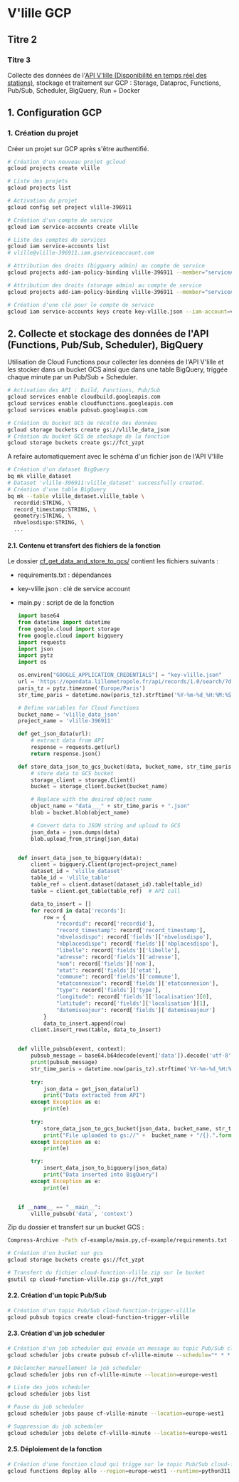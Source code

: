 # V'lille GCP

## Titre 2

### Titre 3

Collecte des données de l'<a href="https://opendata.lillemetropole.fr/explore/dataset/vlille-realtime/information/?flg=fr-fr&disjunctive.libelle&disjunctive.nom">API V'lille (Disponibilité en temps réel des stations)</a>, stockage et traitement sur GCP : Storage, Dataproc, Functions, Pub/Sub, Scheduler, BigQuery, Run + Docker

## 1. Configuration GCP

### 1. Création du projet

Créer un projet sur GCP après s'être authentifié.

```sh 
# Création d'un nouveau projet gcloud
gcloud projects create vlille

# Liste des projets
gcloud projects list

# Activation du projet
gcloud config set project vlille-396911

# Création d'un compte de service
gcloud iam service-accounts create vlille

# Liste des comptes de services
gcloud iam service-accounts list
# vlille@vlille-396911.iam.gserviceaccount.com

# Attribution des droits (bigquery admin) au compte de service
gcloud projects add-iam-policy-binding vlille-396911 --member="serviceAccount:vlille@vlille-396911.iam.gserviceaccount.com" --role="roles/bigquery.admin"

# Attribution des droits (storage admin) au compte de service
gcloud projects add-iam-policy-binding vlille-396911 --member="serviceAccount:vlille@vlille-396911.iam.gserviceaccount.com" --role="roles/storage.admin"

# Création d'une clé pour le compte de service
gcloud iam service-accounts keys create key-vlille.json --iam-account=vlille@vlille-396911.iam.gserviceaccount.com
```

## 2. Collecte et stockage des données de l'API (Functions, Pub/Sub, Scheduler), BigQuery

Utilisation de Cloud Functions pour collecter les données de l'API V'lille et les stocker dans un bucket GCS ainsi que dans une table BigQuery, triggée chaque minute par un Pub/Sub + Scheduler.

```sh
# Activation des API : Build, Functions, Pub/Sub
gcloud services enable cloudbuild.googleapis.com
gcloud services enable cloudfunctions.googleapis.com
gcloud services enable pubsub.googleapis.com

# Création du bucket GCS de récolte des données
gcloud storage buckets create gs://vlille_data_json
# Création du bucket GCS de stockage de la fonction
gcloud storage buckets create gs://fct_yzpt 
```

A refaire automatiquement avec le schéma d'un fichier json de l'API V'lille

``` sh
# Création d'un dataset BigQuery
bq mk vlille_dataset
# Dataset 'vlille-396911:vlille_dataset' successfully created.
# Création d'une table BigQuery
bq mk --table vlille_dataset.vlille_table \
  recordid:STRING, \
  record_timestamp:STRING, \
  geometry:STRING, \
  nbvelosdispo:STRING, \
  ...
```

#### 2.1. Contenu et transfert des fichiers de la fonction

 Le dossier <a href="cf_get_data_and_store_to_gcs">cf_get_data_and_store_to_gcs/</a> contient les fichiers suivants :

* requirements.txt : dépendances
* key-vlille.json : clé de service account
* main.py : script de de la fonction

  ```python
  import base64
  from datetime import datetime
  from google.cloud import storage
  from google.cloud import bigquery
  import requests
  import json
  import pytz
  import os

  os.environ["GOOGLE_APPLICATION_CREDENTIALS"] = "key-vlille.json"
  url = 'https://opendata.lillemetropole.fr/api/records/1.0/search/?dataset=vlille-realtime&q=&rows=300&timezone=Europe%2FParis'
  paris_tz = pytz.timezone('Europe/Paris')
  str_time_paris = datetime.now(paris_tz).strftime('%Y-%m-%d_%H:%M:%S')

  # Define variables for Cloud Functions
  bucket_name = 'vlille_data_json'
  project_name = 'vlille-396911'

  def get_json_data(url):
      # extract data from API
      response = requests.get(url)
      return response.json()

  def store_data_json_to_gcs_bucket(data, bucket_name, str_time_paris):
      # store data to GCS bucket
      storage_client = storage.Client()
      bucket = storage_client.bucket(bucket_name)

      # Replace with the desired object name
      object_name = "data___" + str_time_paris + ".json"
      blob = bucket.blob(object_name)

      # Convert data to JSON string and upload to GCS
      json_data = json.dumps(data)
      blob.upload_from_string(json_data)


  def insert_data_json_to_bigquery(data):
      client = bigquery.Client(project=project_name)
      dataset_id = 'vlille_dataset'
      table_id = 'vlille_table'
      table_ref = client.dataset(dataset_id).table(table_id)
      table = client.get_table(table_ref)  # API call

      data_to_insert = []
      for record in data['records']:
          row = {
              "recordid": record['recordid'],
              "record_timestamp": record['record_timestamp'],
              "nbvelosdispo": record['fields']['nbvelosdispo'],
              "nbplacesdispo": record['fields']['nbplacesdispo'],
              "libelle": record['fields']['libelle'],
              "adresse": record['fields']['adresse'],
              "nom": record['fields']['nom'],
              "etat": record['fields']['etat'],
              "commune": record['fields']['commune'],
              "etatconnexion": record['fields']['etatconnexion'],
              "type": record['fields']['type'],
              "longitude": record['fields']['localisation'][0],
              "latitude": record['fields']['localisation'][1],
              "datemiseajour": record['fields']['datemiseajour']
          }
          data_to_insert.append(row)
      client.insert_rows(table, data_to_insert)


  def vlille_pubsub(event, context):
      pubsub_message = base64.b64decode(event['data']).decode('utf-8')
      print(pubsub_message)
      str_time_paris = datetime.now(paris_tz).strftime('%Y-%m-%d_%H:%M:%S')
      
      try:
          json_data = get_json_data(url)
          print("Data extracted from API")
      except Exception as e:
          print(e)
      
      try:
          store_data_json_to_gcs_bucket(json_data, bucket_name, str_time_paris)
          print("File uploaded to gs://" +  bucket_name + "/{}.".format("data___" + str_time_paris + ".json"))
      except Exception as e:
          print(e)

      try:
          insert_data_json_to_bigquery(json_data)
          print("Data inserted into BigQuery")
      except Exception as e:
          print(e)


  if __name__ == "__main__":
      vlille_pubsub('data', 'context')

  ```

Zip du dossier et transfert sur un bucket GCS :

```sh
Compress-Archive -Path cf-example/main.py,cf-example/requirements.txt -DestinationPath cloud-function-vlille.zip

# Création d'un bucket sur gcs
gcloud storage buckets create gs://fct_yzpt

# Transfert du fichier cloud-function-vlille.zip sur le bucket
gsutil cp cloud-function-vlille.zip gs://fct_yzpt
```

#### 2.2. Création d'un topic Pub/Sub

```sh
# Création d'un topic Pub/Sub cloud-function-trigger-vlille
gcloud pubsub topics create cloud-function-trigger-vlille
```

#### 2.3. Création d'un job scheduler
  
  ```sh
  # Création d'un job scheduler qui envoie un message au topic Pub/Sub cloud-function-trigger-vlille toutes les minutes
gcloud scheduler jobs create pubsub cf-vlille-minute --schedule="* * * * *" --topic=cloud-function-trigger-vlille --message-body="{Message du scheduler pubsub cf-vlille-minute}" --time-zone="Europe/Paris" --location=europe-west1 --description="Scheduler toutes les minutes" 

  # Déclencher manuellement le job scheduler
  gcloud scheduler jobs run cf-vlille-minute --location=europe-west1

  # Liste des jobs scheduler
  gcloud scheduler jobs list

  # Pause du job scheduler
  gcloud scheduler jobs pause cf-vlille-minute --location=europe-west1

  # Suppression du job scheduler
  gcloud scheduler jobs delete cf-vlille-minute --location=europe-west1

  ```

#### 2.5. Déploiement de la fonction
  
  ```sh
  # Création d'une fonction cloud qui trigge sur le topic Pub/Sub cloud-function-trigger-vlille
  gcloud functions deploy allo --region=europe-west1 --runtime=python311 --trigger-topic=cloud-function-trigger-vlille --source=gs://fct_yzpt/cloud-function-vlille.zip --entry-point=vlille_pubsub
  ```

